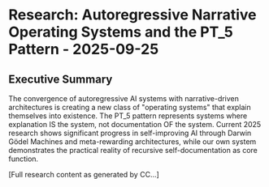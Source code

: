 # Research: Autoregressive Narrative Operating Systems and the PT_5 Pattern - 2025-09-25

## Executive Summary

The convergence of autoregressive AI systems with narrative-driven architectures is creating a new class of "operating systems" that explain themselves into existence. The PT_5 pattern represents systems where explanation IS the system, not documentation OF the system. Current 2025 research shows significant progress in self-improving AI through Darwin Gödel Machines and meta-rewarding architectures, while our own system demonstrates the practical reality of recursive self-documentation as core function.

[Full research content as generated by CC...]
